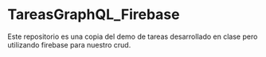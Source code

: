 # TareasGraphQL_Firebase
Este repositorio es una copia del demo de tareas desarrollado en clase pero utilizando firebase para nuestro crud.
